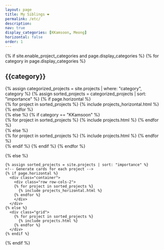 ```yaml
---
layout: page
title: My Siblings ❤️
permalink: /etc/
description: 
nav: true
display_categories: [KKamsoon, Meong]
horizontal: false
order: 1
---
```


<div class="projects">
  {% if site.enable_project_categories and page.display_categories %}
  <!-- Display categorized projects -->
    {% for category in page.display_categories %}
      <h2 class="category">{{category}}</h2>
      {% assign categorized_projects = site.projects | where: "category", category %}
      {% assign sorted_projects = categorized_projects | sort: "importance" %}
      <!-- Generate cards for each project -->
      {% if page.horizontal %}
        <div class="container">
          <div class="row row-cols-2">
          {% for project in sorted_projects %}
            {% include projects_horizontal.html %}
          {% endfor %}
          </div>
        </div>
      {% else %}
        {% if category == "KKamsoon" %}
            <div class="kkam_grid">
              {% for project in sorted_projects %}
                {% include projects.html %}
              {% endfor %}
            </div>
        {% else %}
            <div class="meong_grid">
              {% for project in sorted_projects %}
                {% include projects.html %}
              {% endfor %}
            </div>
        {% endif %}
      {% endif %}
    {% endfor %}

  {% else %}
  <!-- Display projects without categories -->
    {% assign sorted_projects = site.projects | sort: "importance" %}
    <!-- Generate cards for each project -->
    {% if page.horizontal %}
      <div class="container">
        <div class="row row-cols-2">
        {% for project in sorted_projects %}
          {% include projects_horizontal.html %}
        {% endfor %}
        </div>
      </div>
    {% else %}
      <div class="grid">
        {% for project in sorted_projects %}
          {% include projects.html %}
        {% endfor %}
      </div>
    {% endif %}

  {% endif %}

</div>
